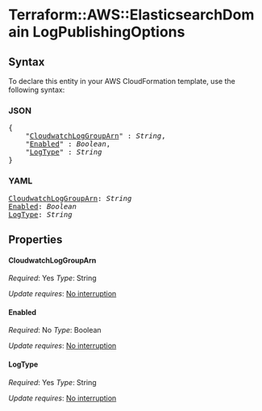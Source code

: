 # Terraform::AWS::ElasticsearchDomain LogPublishingOptions

## Syntax

To declare this entity in your AWS CloudFormation template, use the following syntax:

### JSON

<pre>
{
    "<a href="#cloudwatchloggrouparn" title="CloudwatchLogGroupArn">CloudwatchLogGroupArn</a>" : <i>String</i>,
    "<a href="#enabled" title="Enabled">Enabled</a>" : <i>Boolean</i>,
    "<a href="#logtype" title="LogType">LogType</a>" : <i>String</i>
}
</pre>

### YAML

<pre>
<a href="#cloudwatchloggrouparn" title="CloudwatchLogGroupArn">CloudwatchLogGroupArn</a>: <i>String</i>
<a href="#enabled" title="Enabled">Enabled</a>: <i>Boolean</i>
<a href="#logtype" title="LogType">LogType</a>: <i>String</i>
</pre>

## Properties

#### CloudwatchLogGroupArn

_Required_: Yes
_Type_: String

_Update requires_: [No interruption](https://docs.aws.amazon.com/AWSCloudFormation/latest/UserGuide/using-cfn-updating-stacks-update-behaviors.html#update-no-interrupt)

#### Enabled

_Required_: No
_Type_: Boolean

_Update requires_: [No interruption](https://docs.aws.amazon.com/AWSCloudFormation/latest/UserGuide/using-cfn-updating-stacks-update-behaviors.html#update-no-interrupt)

#### LogType

_Required_: Yes
_Type_: String

_Update requires_: [No interruption](https://docs.aws.amazon.com/AWSCloudFormation/latest/UserGuide/using-cfn-updating-stacks-update-behaviors.html#update-no-interrupt)

